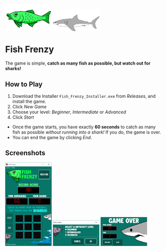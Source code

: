 <img src="Images/Green Fish.png" width="150"/>  <img src="Source/Shark.png" width="150"/> 

# Fish Frenzy
The game is simple, **catch as many fish as possible, but watch out for sharks!**
## How to Play
1. Download the Installer ```Fish_Frenzy_Installer.exe``` from *Releases*, and install the game. 
2. Click _New Game_
3. Choose your level: _Beginner_, _Intermediate_ or _Advanced_
4. Click _Start_
- Once the game starts, you have exactly **60 seconds** to catch as many fish as possible _without running into a shark!_ If you do, the game is over.
- You can end the game by clicking _End_.
   
## Screenshots

<img src="Screenshots/Home.png" width="150"/> <img src="Screenshots/New Game.PNG" width="150"/> <img src="Screenshots/Game Over.PNG" width="150"/>
